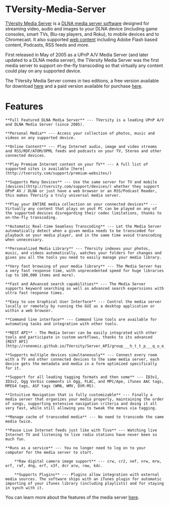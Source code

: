 # TVersity-Media-Server
[TVersity Media Server](http://tversity.com/) is a [DLNA media server software](http://tversity.com/) designed for streaming video, audio and images to your DLNA device (including game consoles, smart TVs, Blu-ray players, and Roku), to mobile devices and to Chromecast. It also supported [web content](http://tversity.com/support/premium-websites/) including Adobe Flash based content, Podcasts, RSS feeds and more. 

First released in May of 2005 as a UPnP A/V Media Server (and later updated to a DLNA media server), the TVersity Media Server was the first media server to support on-the-fly transcoding so that virtually any content could play on any supported device.

The TVersity Media Server comes in two editions, a free version available for download [here](http://tversity.com/download/#MediaServer) and a paid version available for purchase [here](http://tversity.com/pro#MediaServer).


# Features
    
    **Full Featured DLNA Media Server** --- TVersity is a leading UPnP A/V and DLNA Media Server (since 2005).

    **Personal Media** --- Access your collection of photos, music and videos on any supported device.

    **Online Content** --- Play Internet audio, image and video streams and RSS/RDF/ATOM/OPML feeds and podcasts on your TV, Stereo and other connected devices.

    **Play Premium Internet content on your TV** --- A full list of supported sites is available [here](http://tversity.com/support/premium-websites/)

    **Supports Many Devices** --- Use the same server for TV and mobile [devices](http://tversity.com/support/devices/) whether they support UPnP AV / DLNA or just have a web browser or an RSS/Podcast Reader, this makes TVersity a truly universal media server.

    **Play your ENTIRE media collection on your connected devices** --- Virtually any content that plays on yout PC can be played on any of the supported devices disregarding their codec limitations, thanks to on-the-fly transcoding.

    **Automatic Real-time Seamless Transcoding** --- Let the Media Server automatically detect when a given media needs to be transcoded for playback on your media player, and in the same time avoid transcoding when unnecessary.

    **Personalized Media Library** --- TVersity indexes your photos, music, and videos automatically, watches your folders for changes and gives you all the tools you need to easily manage your media library.

    **Very fast browsing of your media library** --- The Media Server has a very fast response time, with unprecedented speed for huge libraries (up to 100,000 items and more).

    **Fast and Advanced search capabilities** --- The Media Server supports keyword searching as well as advanced search experssions with ultra fast response times.

    **Easy to use Graphical User Interface** --- Control the media server locally or remotely by running the GUI as a desktop application or within a web browser.

    **Command line interface** --- Command line tools are available for automating tasks and integration with other tools.

    **REST API** - The Media Server can be easily integrated with other tools and participate in custom workflows, thanks to its advanced [REST API](http://ronenmiz.github.io/TVersity/Server_API/group___h_t_t_p___q_u_e_r_y___a_p_i.html).

    **Supports multiple devices simultaneously** --- Connect every room with a TV and other connected devices to the same media server, each device gets the metadata and media in a form optimized specifically for it.

    **Support for all leading tagging formats and then some** --- ID3v1, ID3v2, Ogg Vorbis comments in Ogg, FLAC, and MPC/Ape, iTunes AAC tags, MPEG4 tags, ASF tags (WMA, WMV, DVR-MS).

    **Intuitive Navigation that is fully customizable** --- Finally a media server that organizes your media properly, maintaining the order of songs, supporting extensive navigation criteria and doing it all very fast, while still allowing you to tweak the menus via tagging.

    **Manage cache of transcoded media** --- No need to transcode the same media twice.

    **Pause Live Internet feeds just like with Tivo** --- Watching live Internet TV and listening to live radio stations have never been so much fun.

    **Runs as a service** --- You no longer need to log on to your computer for the media server to start.
        
        **Raw digital camera image support** --- crw, cr2, nef, nrw, mrw, orf, raf, dng, erf, x3f, dcr arw, raw, kdc.

        **Supports Plugins** --- Plugins allow integration with external media sources. The software ships with an iTunes plugin for automatic importing of your iTunes library (including playlists) and for staying in synch with it.

You can learn more about the features of the media server [here](http://tversity.com/download/features/).
